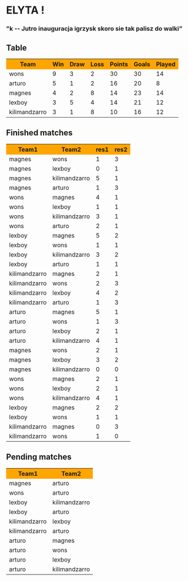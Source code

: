   

# ELYTA !

  

### "k -- Jutro inauguracja igrzysk skoro sie tak palisz do walki"

  
  

## Table

<table>
<tbody>
<tr class="header" style="background-color:orange">
<th>Team</th>
<th>Win</th>
<th>Draw</th>
<th>Loss</th>
<th>Points</th>
<th>Goals</th>
<th>Played</th>
</tr>

<tr class="odd">
<td>wons</td>
<td>9</td>
<td>3</td>
<td>2</td>
<td>30</td>
<td>30</td>
<td>14</td>
</tr>
<tr class="even">
<td>arturo</td>
<td>5</td>
<td>1</td>
<td>2</td>
<td>16</td>
<td>20</td>
<td>8</td>
</tr>
<tr class="odd">
<td>magnes</td>
<td>4</td>
<td>2</td>
<td>8</td>
<td>14</td>
<td>23</td>
<td>14</td>
</tr>
<tr class="even">
<td>lexboy</td>
<td>3</td>
<td>5</td>
<td>4</td>
<td>14</td>
<td>21</td>
<td>12</td>
</tr>
<tr class="odd">
<td>kilimandzarro</td>
<td>3</td>
<td>1</td>
<td>8</td>
<td>10</td>
<td>16</td>
<td>12</td>
</tr>
</tbody>
</table>

  
  

## Finished matches

  

<table>
<tbody>
<tr class="header" style="background-color:orange">
<th>Team1</th>
<th>Team2</th>
<th>res1</th>
<th>res2</th>
</tr>

<tr class="odd">
<td>magnes</td>
<td>wons</td>
<td>1</td>
<td>3</td>
</tr>
<tr class="even">
<td>magnes</td>
<td>lexboy</td>
<td>0</td>
<td>1</td>
</tr>
<tr class="odd">
<td>magnes</td>
<td>kilimandzarro</td>
<td>5</td>
<td>1</td>
</tr>
<tr class="even">
<td>magnes</td>
<td>arturo</td>
<td>1</td>
<td>3</td>
</tr>
<tr class="odd">
<td>wons</td>
<td>magnes</td>
<td>4</td>
<td>1</td>
</tr>
<tr class="even">
<td>wons</td>
<td>lexboy</td>
<td>1</td>
<td>1</td>
</tr>
<tr class="odd">
<td>wons</td>
<td>kilimandzarro</td>
<td>3</td>
<td>1</td>
</tr>
<tr class="even">
<td>wons</td>
<td>arturo</td>
<td>2</td>
<td>1</td>
</tr>
<tr class="odd">
<td>lexboy</td>
<td>magnes</td>
<td>5</td>
<td>2</td>
</tr>
<tr class="even">
<td>lexboy</td>
<td>wons</td>
<td>1</td>
<td>1</td>
</tr>
<tr class="odd">
<td>lexboy</td>
<td>kilimandzarro</td>
<td>3</td>
<td>2</td>
</tr>
<tr class="even">
<td>lexboy</td>
<td>arturo</td>
<td>1</td>
<td>1</td>
</tr>
<tr class="odd">
<td>kilimandzarro</td>
<td>magnes</td>
<td>2</td>
<td>1</td>
</tr>
<tr class="even">
<td>kilimandzarro</td>
<td>wons</td>
<td>2</td>
<td>3</td>
</tr>
<tr class="odd">
<td>kilimandzarro</td>
<td>lexboy</td>
<td>4</td>
<td>2</td>
</tr>
<tr class="even">
<td>kilimandzarro</td>
<td>arturo</td>
<td>1</td>
<td>3</td>
</tr>
<tr class="odd">
<td>arturo</td>
<td>magnes</td>
<td>5</td>
<td>1</td>
</tr>
<tr class="even">
<td>arturo</td>
<td>wons</td>
<td>1</td>
<td>3</td>
</tr>
<tr class="odd">
<td>arturo</td>
<td>lexboy</td>
<td>2</td>
<td>1</td>
</tr>
<tr class="even">
<td>arturo</td>
<td>kilimandzarro</td>
<td>4</td>
<td>1</td>
</tr>
<tr class="odd">
<td>magnes</td>
<td>wons</td>
<td>2</td>
<td>1</td>
</tr>
<tr class="even">
<td>magnes</td>
<td>lexboy</td>
<td>3</td>
<td>2</td>
</tr>
<tr class="odd">
<td>magnes</td>
<td>kilimandzarro</td>
<td>0</td>
<td>0</td>
</tr>
<tr class="even">
<td>wons</td>
<td>magnes</td>
<td>2</td>
<td>1</td>
</tr>
<tr class="odd">
<td>wons</td>
<td>lexboy</td>
<td>2</td>
<td>1</td>
</tr>
<tr class="even">
<td>wons</td>
<td>kilimandzarro</td>
<td>4</td>
<td>1</td>
</tr>
<tr class="odd">
<td>lexboy</td>
<td>magnes</td>
<td>2</td>
<td>2</td>
</tr>
<tr class="even">
<td>lexboy</td>
<td>wons</td>
<td>1</td>
<td>1</td>
</tr>
<tr class="odd">
<td>kilimandzarro</td>
<td>magnes</td>
<td>0</td>
<td>3</td>
</tr>
<tr class="even">
<td>kilimandzarro</td>
<td>wons</td>
<td>1</td>
<td>0</td>
</tr>
</tbody>
</table>

  
  

## Pending matches

  

<table>
<tbody>
<tr class="header" style="background-color:orange">
<th>Team1</th>
<th>Team2</th>
</tr>

<tr class="odd">
<td>magnes</td>
<td>arturo</td>
</tr>
<tr class="even">
<td>wons</td>
<td>arturo</td>
</tr>
<tr class="odd">
<td>lexboy</td>
<td>kilimandzarro</td>
</tr>
<tr class="even">
<td>lexboy</td>
<td>arturo</td>
</tr>
<tr class="odd">
<td>kilimandzarro</td>
<td>lexboy</td>
</tr>
<tr class="even">
<td>kilimandzarro</td>
<td>arturo</td>
</tr>
<tr class="odd">
<td>arturo</td>
<td>magnes</td>
</tr>
<tr class="even">
<td>arturo</td>
<td>wons</td>
</tr>
<tr class="odd">
<td>arturo</td>
<td>lexboy</td>
</tr>
<tr class="even">
<td>arturo</td>
<td>kilimandzarro</td>
</tr>
</tbody>
</table>

  
  
